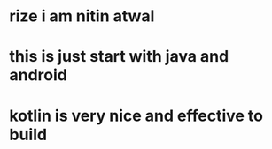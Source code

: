 # rize i am nitin atwal

# this is just start with java and android
# kotlin is very nice and effective to build 